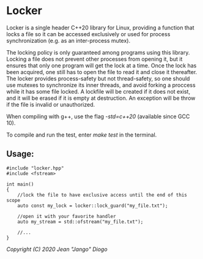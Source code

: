 # Locker

Locker is a single header C++20 library for Linux, providing a function that locks a file so it can be accessed exclusively or used for process synchronization (e.g. as an inter-process mutex).

The locking policy is only guaranteed among programs using this library. Locking a file does not prevent other processes from opening it, but it ensures that only one program will get the lock at a time. Once the lock has been acquired, one still has to open the file to read it and close it thereafter. The locker provides process-safety but not thread-safety, so one should use mutexes to synchronize its inner threads, and avoid forking a proccess while it has some file locked. A lockfile will be created if it does not exist, and it will be erased if it is empty at destruction. An exception will be throw if the file is invalid or unauthorized.

When compiling with g++, use the flag *-std=c++20* (available since GCC 10).

To compile and run the test, enter *make test* in the terminal.

## Usage:
```
#include "locker.hpp"
#include <fstream>

int main()
{
	//lock the file to have exclusive access until the end of this scope
	auto const my_lock = locker::lock_guard("my_file.txt");
    	
	//open it with your favorite handler
	auto my_stream = std::ofstream("my_file.txt");
	
	//...
}
```
*Copyright (C) 2020 Jean "Jango" Diogo*
